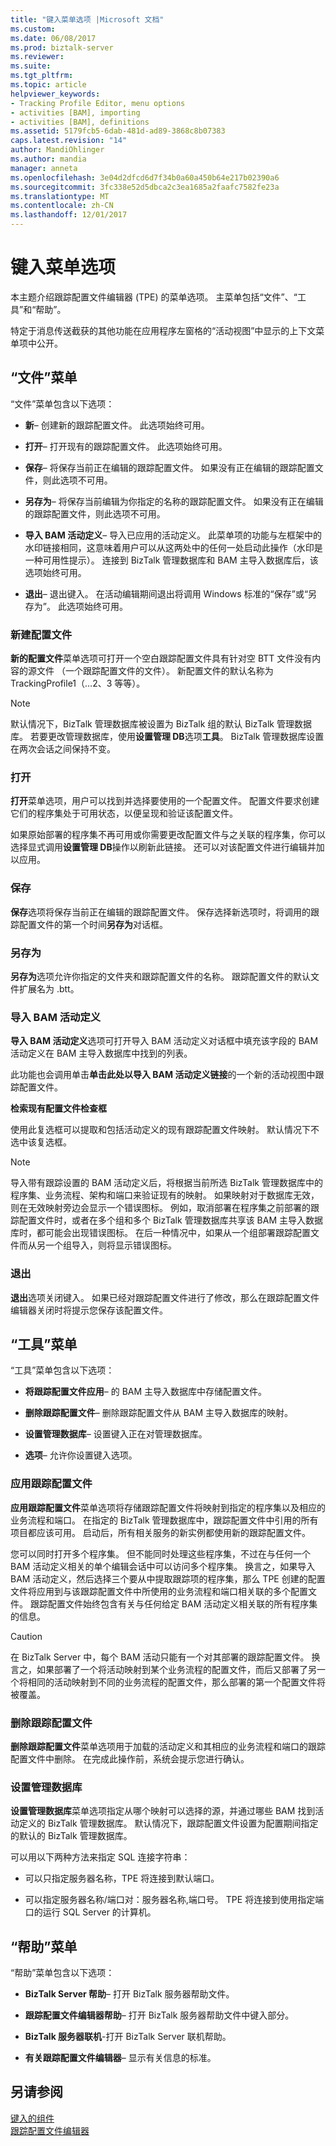 ```yaml
---
title: "键入菜单选项 |Microsoft 文档"
ms.custom: 
ms.date: 06/08/2017
ms.prod: biztalk-server
ms.reviewer: 
ms.suite: 
ms.tgt_pltfrm: 
ms.topic: article
helpviewer_keywords:
- Tracking Profile Editor, menu options
- activities [BAM], importing
- activities [BAM], definitions
ms.assetid: 5179fcb5-6dab-481d-ad89-3868c8b07383
caps.latest.revision: "14"
author: MandiOhlinger
ms.author: mandia
manager: anneta
ms.openlocfilehash: 3e04d2dfcd6d7f34b0a60a450b64e217b02390a6
ms.sourcegitcommit: 3fc338e52d5dbca2c3ea1685a2faafc7582fe23a
ms.translationtype: MT
ms.contentlocale: zh-CN
ms.lasthandoff: 12/01/2017
---
```

# <a name="tpe-menu-options"></a>键入菜单选项
本主题介绍跟踪配置文件编辑器 (TPE) 的菜单选项。 主菜单包括“文件”、“工具”和“帮助”。  
  
 特定于消息传送截获的其他功能在应用程序左窗格的“活动视图”中显示的上下文菜单项中公开。  
  
## <a name="file-menu"></a>“文件”菜单  
 “文件”菜单包含以下选项：  
  
-   **新**– 创建新的跟踪配置文件。 此选项始终可用。  
  
-   **打开**– 打开现有的跟踪配置文件。 此选项始终可用。  
  
-   **保存**– 将保存当前正在编辑的跟踪配置文件。 如果没有正在编辑的跟踪配置文件，则此选项不可用。  
  
-   **另存为**– 将保存当前编辑为你指定的名称的跟踪配置文件。 如果没有正在编辑的跟踪配置文件，则此选项不可用。  
  
-   **导入 BAM 活动定义**– 导入已应用的活动定义。 此菜单项的功能与左框架中的水印链接相同，这意味着用户可以从这两处中的任何一处启动此操作（水印是一种可用性提示）。 连接到 BizTalk 管理数据库和 BAM 主导入数据库后，该选项始终可用。  
  
-   **退出**– 退出键入。 在活动编辑期间退出将调用 Windows 标准的“保存”或“另存为”。 此选项始终可用。  
  
### <a name="new-profile"></a>新建配置文件  
 **新的配置文件**菜单选项可打开一个空白跟踪配置文件具有针对空 BTT 文件没有内容的源文件 （一个跟踪配置文件的文件）。 新配置文件的默认名称为 TrackingProfile1（…2、3 等等）。  
  
> [!NOTE]
>  默认情况下，BizTalk 管理数据库被设置为 BizTalk 组的默认 BizTalk 管理数据库。 若要更改管理数据库，使用**设置管理 DB**选项**工具**。 BizTalk 管理数据库设置在两次会话之间保持不变。  
  
### <a name="open"></a>打开  
 **打开**菜单选项，用户可以找到并选择要使用的一个配置文件。 配置文件要求创建它们的程序集处于可用状态，以便呈现和验证该配置文件。  
  
 如果原始部署的程序集不再可用或你需要更改配置文件与之关联的程序集，你可以选择显式调用**设置管理 DB**操作以刷新此链接。 还可以对该配置文件进行编辑并加以应用。  
  
### <a name="save"></a>保存  
 **保存**选项将保存当前正在编辑的跟踪配置文件。 保存选择新选项时，将调用的跟踪配置文件的第一个时间**另存为**对话框。  
  
### <a name="save-as"></a>另存为  
 **另存为**选项允许你指定的文件夹和跟踪配置文件的名称。 跟踪配置文件的默认文件扩展名为 .btt。  
  
### <a name="import-bam-activity-definition"></a>导入 BAM 活动定义  
 **导入 BAM 活动定义**选项可打开导入 BAM 活动定义对话框中填充该字段的 BAM 活动定义在 BAM 主导入数据库中找到的列表。  
  
 此功能也会调用单击**单击此处以导入 BAM 活动定义链接**的一个新的活动视图中跟踪配置文件。  
  
 **检索现有配置文件检查框**  
  
 使用此复选框可以提取和包括活动定义的现有跟踪配置文件映射。  默认情况下不选中该复选框。  
  
> [!NOTE]
>  导入带有跟踪设置的 BAM 活动定义后，将根据当前所选 BizTalk 管理数据库中的程序集、业务流程、架构和端口来验证现有的映射。 如果映射对于数据库无效，则在无效映射旁边会显示一个错误图标。 例如，取消部署在程序集之前部署的跟踪配置文件时，或者在多个组和多个 BizTalk 管理数据库共享该 BAM 主导入数据库时，都可能会出现错误图标。 在后一种情况中，如果从一个组部署跟踪配置文件而从另一个组导入，则将显示错误图标。  
  
### <a name="exit"></a>退出  
 **退出**选项关闭键入。 如果已经对跟踪配置文件进行了修改，那么在跟踪配置文件编辑器关闭时将提示您保存该配置文件。  
  
## <a name="tools-menu"></a>“工具”菜单  
 “工具”菜单包含以下选项：  
  
-   **将跟踪配置文件应用**– 的 BAM 主导入数据库中存储配置文件。  
  
-   **删除跟踪配置文件**– 删除跟踪配置文件从 BAM 主导入数据库的映射。  
  
-   **设置管理数据库**– 设置键入正在对管理数据库。  
  
-   **选项**– 允许你设置键入选项。  
  
### <a name="apply-tracking-profile"></a>应用跟踪配置文件  
 **应用跟踪配置文件**菜单选项将存储跟踪配置文件将映射到指定的程序集以及相应的业务流程和端口。 在指定的 BizTalk 管理数据库中，跟踪配置文件中引用的所有项目都应该可用。 启动后，所有相关服务的新实例都使用新的跟踪配置文件。  
  
 您可以同时打开多个程序集。 但不能同时处理这些程序集，不过在与任何一个 BAM 活动定义相关的单个编辑会话中可以访问多个程序集。  换言之，如果导入 BAM 活动定义，然后选择三个要从中提取跟踪项的程序集，那么 TPE 创建的配置文件将应用到与该跟踪配置文件中所使用的业务流程和端口相关联的多个配置文件。 跟踪配置文件始终包含有关与任何给定 BAM 活动定义相关联的所有程序集的信息。  
  
> [!CAUTION]
>  在 BizTalk Server 中，每个 BAM 活动只能有一个对其部署的跟踪配置文件。 换言之，如果部署了一个将活动映射到某个业务流程的配置文件，而后又部署了另一个将相同的活动映射到不同的业务流程的配置文件，那么部署的第一个配置文件将被覆盖。  
  
### <a name="remove-tracking-profile"></a>删除跟踪配置文件  
 **删除跟踪配置文件**菜单选项用于加载的活动定义和其相应的业务流程和端口的跟踪配置文件中删除。 在完成此操作前，系统会提示您进行确认。  
  
### <a name="set-management-database"></a>设置管理数据库  
 **设置管理数据库**菜单选项指定从哪个映射可以选择的源，并通过哪些 BAM 找到活动定义的 BizTalk 管理数据库。 默认情况下，跟踪配置文件设置为配置期间指定的默认的 BizTalk 管理数据库。  
  
 可以用以下两种方法来指定 SQL 连接字符串：  
  
-   可以只指定服务器名称，TPE 将连接到默认端口。  
  
-   可以指定服务器名称/端口对：服务器名称,端口号。 TPE 将连接到使用指定端口的运行 SQL Server 的计算机。  
  
## <a name="help-menu"></a>“帮助”菜单  
 “帮助”菜单包含以下选项：  
  
-   **BizTalk Server 帮助**– 打开 BizTalk 服务器帮助文件。  
  
-   **跟踪配置文件编辑器帮助**– 打开 BizTalk 服务器帮助文件中键入部分。  
  
-   **BizTalk 服务器联机**-打开 BizTalk Server 联机帮助。  
  
-   **有关跟踪配置文件编辑器**– 显示有关信息的标准。  
  
## <a name="see-also"></a>另请参阅  
 [键入的组件](../core/components-of-the-tpe.md)   
 [跟踪配置文件编辑器](../core/tracking-profile-editor.md)